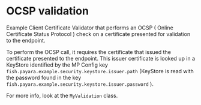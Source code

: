 # OCSP validation

Example Client Certificate Validator that performs an OCSP ( Online Certificate Status Protocol ) check on a certificate presented for validation to the endpoint.

To perform the OCSP call, it requires the certificate that issued the certificate presented to the endpoint. This issuer certificate is looked up in a KeyStore identified by the MP Config key `fish.payara.example.security.keystore.issuer.path` (KeyStore is read with the password found in the key `fish.payara.example.security.keystore.issuer.password` ).

For more info, look at the `MyValidation` class.